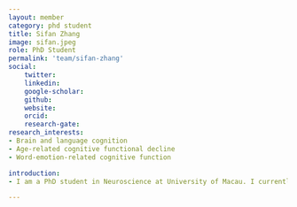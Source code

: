 ```yaml
---
layout: member
category: phd student
title: Sifan Zhang
image: sifan.jpeg
role: PhD Student
permalink: 'team/sifan-zhang'
social:
    twitter: 
    linkedin: 
    google-scholar: 
    github: 
    website:
    orcid: 
    research-gate: 
research_interests:
- Brain and language cognition
- Age-related cognitive functional decline
- Word-emotion-related cognitive function

introduction:
- I am a PhD student in Neuroscience at University of Macau. I currently am interested in exploring language cognition and how to prevent cognitive decline in the elderly through language training. In addition,i will also devote myself to exploring the influence of word emotion on cognitive function.

---
```

